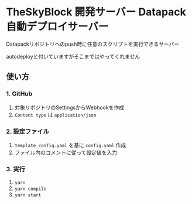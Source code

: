 # TheSkyBlock 開発サーバー Datapack自動デプロイサーバー

Datapackリポジトリへのpush時に任意のスクリプトを実行できるサーバー

autodeployと付いていますがそこまではやってくれません

## 使い方

### 1. GitHub

1. 対象リポジトリのSettingsからWebhookを作成
1. `Content type` は `application/json`

### 2. 設定ファイル

1. `template_config.yaml` を基に `config.yaml` 作成
1. ファイル内のコメントに従って設定値を入力

### 3. 実行

1. `yarn`
1. `yarn compile`
1. `yarn start`
